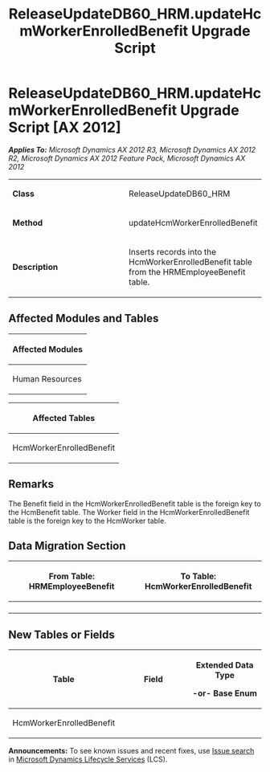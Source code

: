 ﻿---
title: ReleaseUpdateDB60_HRM.updateHcmWorkerEnrolledBenefit Upgrade Script
TOCTitle: ReleaseUpdateDB60_HRM.updateHcmWorkerEnrolledBenefit Upgrade Script
ms:assetid: 67de7e82-6501-0f07-d52d-a03e1e738c4c
ms:mtpsurl: https://msdn.microsoft.com/en-us/library/JJ685593(v=AX.60)
ms:contentKeyID: 49708795
ms.date: 05/18/2015
mtps_version: v=AX.60
---

# ReleaseUpdateDB60\_HRM.updateHcmWorkerEnrolledBenefit Upgrade Script [AX 2012]


_**Applies To:** Microsoft Dynamics AX 2012 R3, Microsoft Dynamics AX 2012 R2, Microsoft Dynamics AX 2012 Feature Pack, Microsoft Dynamics AX 2012_

<table>
<colgroup>
<col style="width: 50%" />
<col style="width: 50%" />
</colgroup>
<tbody>
<tr class="odd">
<td><p><strong>Class</strong></p></td>
<td><p>ReleaseUpdateDB60_HRM</p></td>
</tr>
<tr class="even">
<td><p><strong>Method</strong></p></td>
<td><p>updateHcmWorkerEnrolledBenefit</p></td>
</tr>
<tr class="odd">
<td><p><strong>Description</strong></p></td>
<td><p>Inserts records into the HcmWorkerEnrolledBenefit table from the HRMEmployeeBenefit table.</p></td>
</tr>
</tbody>
</table>


## Affected Modules and Tables

<table>
<colgroup>
<col style="width: 100%" />
</colgroup>
<thead>
<tr class="header">
<th><p>Affected Modules</p></th>
</tr>
</thead>
<tbody>
<tr class="odd">
<td><p>Human Resources</p></td>
</tr>
</tbody>
</table>


<table>
<colgroup>
<col style="width: 100%" />
</colgroup>
<thead>
<tr class="header">
<th><p>Affected Tables</p></th>
</tr>
</thead>
<tbody>
<tr class="odd">
<td><p>HcmWorkerEnrolledBenefit</p></td>
</tr>
</tbody>
</table>


## Remarks

The Benefit field in the HcmWorkerEnrolledBenefit table is the foreign key to the HcmBenefit table. The Worker field in the HcmWorkerEnrolledBenefit table is the foreign key to the HcmWorker table.

## Data Migration Section

<table>
<colgroup>
<col style="width: 50%" />
<col style="width: 50%" />
</colgroup>
<thead>
<tr class="header">
<th><p>From Table: HRMEmployeeBenefit</p></th>
<th><p>To Table: HcmWorkerEnrolledBenefit</p></th>
</tr>
</thead>
<tbody>
<tr class="odd">
<td><p></p></td>
<td><p></p></td>
</tr>
</tbody>
</table>


## New Tables or Fields

<table>
<colgroup>
<col style="width: 33%" />
<col style="width: 33%" />
<col style="width: 33%" />
</colgroup>
<thead>
<tr class="header">
<th><p>Table</p></th>
<th><p>Field</p></th>
<th><p>Extended Data Type</p>
<p>-or- Base Enum</p></th>
</tr>
</thead>
<tbody>
<tr class="odd">
<td><p>HcmWorkerEnrolledBenefit</p></td>
<td><p></p></td>
<td><p></p></td>
</tr>
</tbody>
</table>

  
**Announcements:** To see known issues and recent fixes, use [Issue search](http://go.microsoft.com/fwlink/?linkid=389258) in [Microsoft Dynamics Lifecycle Services](http://go.microsoft.com/fwlink/?linkid=306505) (LCS).

